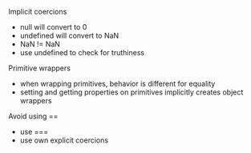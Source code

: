 Implicit coercions
- null will convert to 0
- undefined will convert to NaN
- NaN != NaN
- use undefined to check for truthiness

Primitive wrappers
- when wrapping primitives, behavior is different for equality
- setting and getting properties on primitives implicitly creates object wrappers

Avoid using ==
- use ===
- use own explicit coercions
